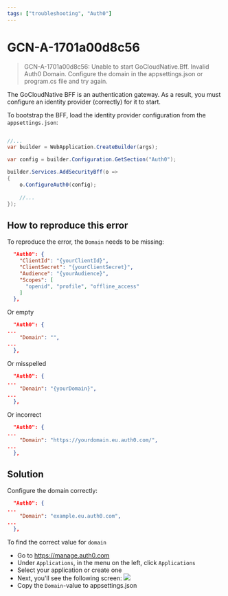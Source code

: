 ```yaml
---
tags: ["troubleshooting", "Auth0"]
---
```


# GCN-A-1701a00d8c56

> GCN-A-1701a00d8c56: Unable to start GoCloudNative.Bff. Invalid Auth0 Domain. Configure the domain in the appsettings.json or program.cs file and try again.

The GoCloudNative BFF is an authentication gateway. As a result, you must configure an identity provider (correctly) for it to start.

To bootstrap the BFF, load the identity provider configuration from the `appsettings.json`:

```csharp

//...
var builder = WebApplication.CreateBuilder(args);

var config = builder.Configuration.GetSection("Auth0");

builder.Services.AddSecurityBff(o =>
{
    o.ConfigureAuth0(config);
    
    //...
});
```

## How to reproduce this error

To reproduce the error, the `Domain` needs to be missing:

```json
  "Auth0": {
    "ClientId": "{yourClientId}",
    "ClientSecret": "{yourClientSecret}",
    "Audience": "{yourAudience}",
    "Scopes": [
      "openid", "profile", "offline_access"
    ]
  },
```

Or empty

```json
  "Auth0": {
...
    "Domain": "",
...
  },
```

Or misspelled

```json
  "Auth0": {
...
    "Donain": "{yourDomain}",
...
  },
```

Or incorrect

```json
  "Auth0": {
...
    "Domain": "https://yourdomain.eu.auth0.com/",
...
  },
```

## Solution

Configure the domain correctly:

```json
  "Auth0": {
...
    "Domain": "example.eu.auth0.com",
...
  },
```

To find the correct value for `domain`

- Go to https://manage.auth0.com
- Under `Applications`, in the menu on the left, click `Applications`
- Select your application or create one
- Next, you'll see the following screen: ![](https://raw.githubusercontent.com/thecloudnativewebapp/GoCloudNative.Bff/main/docs/gocloudnative.org/content/integration-manuals/quickstarts/auth0/clientid-secret.png)
- Copy the `Domain`-value to appsettings.json